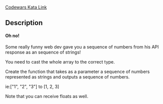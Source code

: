 [Codewars Kata Link](https://www.codewars.com/kata/5783d8f3202c0e486c001d23)

## Description

#### Oh no!

Some really funny web dev gave you a sequence of numbers from his API response as an sequence of strings!

You need to cast the whole array to the correct type.

Create the function that takes as a parameter a sequence of numbers represented as strings and outputs a sequence of numbers.

ie:["1", "2", "3"] to [1, 2, 3]

Note that you can receive floats as well.
